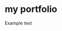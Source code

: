 <html>

<head>
<title>Matheusrochalex</title>
<link href="style.css" type="text/css" rel="stylesheet">
</head>


<body>
<div id="main">
<h1>my portfolio</h1>
<p>Example text</p>
</div>
</body>


</html>
